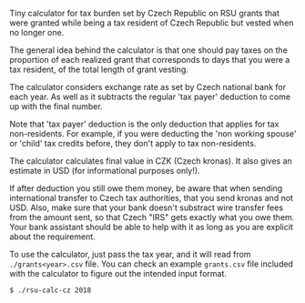 Tiny calculator for tax burden set by Czech Republic on RSU grants that were
granted while being a tax resident of Czech Republic but vested when no longer
one.

The general idea behind the calculator is that one should pay taxes on the
proportion of each realized grant that corresponds to days that you were a tax
resident, of the total length of grant vesting.

The calculator considers exchange rate as set by Czech national bank for each
year. As well as it subtracts the regular 'tax payer' deduction to come up with
the final number.

Note that 'tax payer' deduction is the only deduction that applies for tax
non-residents. For example, if you were deducting the 'non working spouse' or
'child' tax credits before, they don't apply to tax non-residents.

The calculator calculates final value in CZK (Czech kronas). It also gives an
estimate in USD (for informational purposes only!).

If after deduction you still owe them money, be aware that when sending
international transfer to Czech tax authorities, that you send kronas and not
USD. Also, make sure that your bank doesn't substract wire transfer fees from
the amount sent, so that Czech "IRS" gets exactly what you owe them. Your bank
assistant should be able to help with it as long as you are explicit about the
requirement.

To use the calculator, just pass the tax year, and it will read from
`./grants<year>.csv` file. You can check an example `grants.csv` file included
with the calculator to figure out the intended input format.

```bash
$ ./rsu-calc-cz 2018
```
